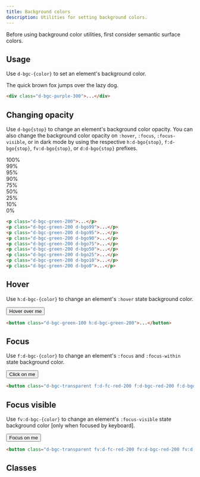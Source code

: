 ```yaml
---
title: Background colors
description: Utilities for setting background colors.
---
```


<aside class="d-notice d-notice--warning d-mt24 d-wmx100p" role="status" aria-hidden="false">
  <div class="d-notice__icon">
    <dt-icon name="alert-triangle"></dt-icon>
  </div>
  <div class="d-notice__content d-stack4">
    <p class="d-notice__message">
      Before using background color utilities, first consider <router-link class="d-link d-link--muted" to="/design/colors/#surface">semantic surface colors</router-link>.
    </p>
  </div>
</aside>

## Usage

Use `d-bgc-{color}` to set an element's background color.

<code-well-header class="d-d-flex d-jc-center d-fd-column d-p24 d-bgc-purple-100 d-bgo50 d-w100p d-hmn102" custom>
  <div class="d-fs-200 d-p16 d-bar4 d-bgc-purple-300">The quick brown fox jumps over the lazy dog.</div>
</code-well-header>

```html
<div class="d-bgc-purple-300">...</div>
```

## Changing opacity

Use `d-bgo{stop}` to change an element's background color opacity. You can also change the background color opacity on `:hover`, `:focus`, `:focus-visible`, or in dark mode by using the respective `h:d-bgo{stop}`, `f:d-bgo{stop}`, `fv:d-bgo{stop}`, or `d:d-bgo{stop}` prefixes.

<code-well-header class="d-d-flex d-jc-center d-fd-column d-p24 d-bgc-green-100 d-bgo50 d-w100p d-hmn102 d-stack8" custom>
  <div class="d-fl-center d-p16 d-bgc-green-200 d-bar4 d-fs-300 d-fw-bold">100%</div>
  <div class="d-fl-center d-p16 d-bgc-green-200 d-bgo99 d-bar4 d-fs-300 d-fw-bold">99%</div>
  <div class="d-fl-center d-p16 d-bgc-green-200 d-bgo95 d-bar4 d-fs-300 d-fw-bold">95%</div>
  <div class="d-fl-center d-p16 d-bgc-green-200 d-bgo90 d-bar4 d-fs-300 d-fw-bold">90%</div>
  <div class="d-fl-center d-p16 d-bgc-green-200 d-bgo75 d-bar4 d-fs-300 d-fw-bold">75%</div>
  <div class="d-fl-center d-p16 d-bgc-green-200 d-bgo50 d-bar4 d-fs-300 d-fw-bold">50%</div>
  <div class="d-fl-center d-p16 d-bgc-green-200 d-bgo25 d-bar4 d-fs-300 d-fw-bold">25%</div>
  <div class="d-fl-center d-p16 d-bgc-green-200 d-bgo10 d-bar4 d-fs-300 d-fw-bold">10%</div>
  <div class="d-fl-center d-p16 d-bgc-green-200 d-bgo0 d-bar4 d-fs-300 d-fw-bold">0%</div>
</code-well-header>

```html
<p class="d-bgc-green-200">...</p>
<p class="d-bgc-green-200 d-bgo99">...</p>
<p class="d-bgc-green-200 d-bgo95">...</p>
<p class="d-bgc-green-200 d-bgo90">...</p>
<p class="d-bgc-green-200 d-bgo75">...</p>
<p class="d-bgc-green-200 d-bgo50">...</p>
<p class="d-bgc-green-200 d-bgo25">...</p>
<p class="d-bgc-green-200 d-bgo10">...</p>
<p class="d-bgc-green-200 d-bgo0">...</p>
```

## Hover

Use `h:d-bgc-{color}` to change an element's `:hover` state background color.

<code-well-header class="d-fl-center d-p24 d-bgc-green-100 d-bgo50 d-w100p d-hmn102" custom>
  <button type="button" class="d-p16 d-bar4 d-fs-200 d-bgc-green-100 h:d-bgc-green-200 d-ba d-bc-transparent">Hover over me</button>
</code-well-header>

```html
<button class="d-bgc-green-100 h:d-bgc-green-200">...</button>
```

## Focus

Use `f:d-bgc-{color}` to change an element's `:focus` and `:focus-within` state background color.

<code-well-header class="d-fl-center d-p24 d-bgc-black-200 d-w100p d-hmn102" custom>
  <button class="d-p16 d-bar4 d-fs-200 d-fc-black-800 d-bgc-transparent f:d-fc-red-200 f:d-bgc-red-200 f:d-bgo25 d-ba d-bc-transparent">Click on me</button>
</code-well-header>

```html
<button class="d-bgc-transparent f:d-fc-red-200 f:d-bgc-red-200 f:d-bgo25">...</button>
```

## Focus visible

Use `fv:d-bgc-{color}` to change an element's `:focus-visible` state background color [only when focused by keyboard].

<code-well-header class="d-fl-center d-p24 d-bgc-black-200 d-w100p d-hmn102" custom>
  <button class="d-p16 d-bar4 d-fs-200 d-fc-black-800 d-bgc-transparent fv:d-fc-red-200 fv:d-bgc-red-200 fv:d-bgo25 d-ba d-bc-transparent">Focus on me</button>
</code-well-header>

```html
<button class="d-bgc-transparent fv:d-fc-red-200 fv:d-bgc-red-200 fv:d-bgo25">...</button>
```

<script setup>
  import { base as baseColors} from '@data/colors.json';
</script>

## Classes

<div class="d-h464 d-of-y-scroll d-bb d-bc-black-200">
  <utility-class-table>
    <template #content>
      <tbody>
        <tr>
            <th scope="row" class="d-ff-mono d-fc-purple-400 d-fw-normal d-fs-100">.d-bgc-primary</th>
            <td>
                <div class="d-d-flex d-jc-space-between d-ai-center">
                    <div class="d-fl-grow1 d-ff-mono d-fs-100">
                        --bgo: 100%;<br/>
                        background-color: hsla(var(--dt-color-neutral-white-h) var(--dt-color-neutral-white-s) var(--dt-color-neutral-white-l) / var(--bgo)) !important;
                    </div>
                    <div class="d-fl-shrink0 d-m4 d-ml16 d-h42 d-w42 d-bar-circle d-bgc-primary d-ba d-bc-black-200"></div>
                </div>
            </td>
        </tr>
        <tr>
            <th scope="row" class="d-ff-mono d-fc-purple-400 d-fw-normal d-fs-100">.d-bgc-secondary</th>
            <td>
                <div class="d-d-flex d-jc-space-between d-ai-center">
                    <div class="d-fl-grow1 d-ff-mono d-fs-100">
                        --bgo: 100%;<br/>
                        background-color: hsla(var(--dt-color-black-100-h) var(--dt-color-black-100-s) var(--dt-color-black-100-l) / var(--bgo)) !important;
                    </div>
                    <div class="d-fl-shrink0 d-m4 d-ml16 d-h42 d-w42 d-bar-circle d-bgc-secondary d-ba d-bc-black-200"></div>
                </div>
            </td>
        </tr>
        <tr>
            <th scope="row" class="d-ff-mono d-fc-purple-400 d-fw-normal d-fs-100">.d-bgc-moderate</th>
            <td>
                <div class="d-d-flex d-jc-space-between d-ai-center">
                    <div class="d-fl-grow1 d-ff-mono d-fs-100">
                        --bgo: 100%;<br/>
                        background-color: hsla(var(--dt-color-black-200-h) var(--dt-color-black-200-s) var(--dt-color-black-200-l) / var(--bgo)) !important;
                    </div>
                    <div class="d-fl-shrink0 d-m4 d-ml16 d-h42 d-w42 d-bar-circle d-bgc-moderate d-ba d-bc-black-200"></div>
                </div>
            </td>
        </tr>
        <tr>
            <th scope="row" class="d-ff-mono d-fc-purple-400 d-fw-normal d-fs-100">.d-bgc-bold</th>
            <td>
                <div class="d-d-flex d-jc-space-between d-ai-center">
                    <div class="d-fl-grow1 d-ff-mono d-fs-100">
                        --bgo: 100%;<br/>
                        border-color: hsla(var(--dt-color-black-200-h) var(--dt-color-black-200-s) var(--dt-color-black-200-l) / var(--bco)) !important;
                    </div>
                    <div class="d-fl-shrink0 d-m4 d-ml16 d-h42 d-w42 d-bar-circle d-bgc-bold d-ba d-bc-black-200"></div>
                </div>
            </td>
        </tr>
        <tr>
            <th scope="row" class="d-ff-mono d-fc-purple-400 d-fw-normal d-fs-100">.d-bgc-strong</th>
            <td>
                <div class="d-d-flex d-jc-space-between d-ai-center">
                    <div class="d-fl-grow1 d-ff-mono d-fs-100">
                        --bgo: 100%;<br/>
                        border-color: hsla(var(--dt-color-black-200-h) var(--dt-color-black-200-s) var(--dt-color-black-200-l) / var(--bco)) !important;
                    </div>
                    <div class="d-fl-shrink0 d-m4 d-ml16 d-h42 d-w42 d-bar-circle d-bgc-strong d-ba d-bc-black-200"></div>
                </div>
            </td>
        </tr>
        <tr>
            <th scope="row" class="d-ff-mono d-fc-purple-400 d-fw-normal d-fs-100">.d-bgc-contrast</th>
            <td>
                <div class="d-d-flex d-jc-space-between d-ai-center">
                    <div class="d-fl-grow1 d-ff-mono d-fs-100">
                        --bgo: 100%;<br/>
                        background-color: hsla(var(--dt-color-black-800-h) var(--dt-color-black-800-s) var(--dt-color-black-800-l) / var(--bgo)) !important;
                    </div>
                    <div class="d-fl-shrink0 d-m4 d-ml16 d-h42 d-w42 d-bar-circle d-bgc-contrast d-ba d-bc-black-200"></div>
                </div>
            </td>
        </tr>
      </tbody>
      <tbody>
        <tr>
            <th scope="row" class="d-ff-mono d-fc-purple-400 d-fw-normal d-fs-100">.d-bgc-critical</th>
            <td>
                <div class="d-d-flex d-jc-space-between d-ai-center">
                    <div class="d-fl-grow1 d-ff-mono d-fs-100">
                        --bgo: 100%;<br/>
                        background-color: hsla(var(--dt-color-red-100-h) var(--dt-color-red-100-s) var(--dt-color-red-100-l) / var(--bgo)) !important;
                    </div>
                    <div class="d-fl-shrink0 d-m4 d-ml16 d-h42 d-w42 d-bar-circle d-bgc-critical d-ba d-bc-black-100"></div>
                </div>
            </td>
        </tr>
        <tr>
            <th scope="row" class="d-ff-mono d-fc-purple-400 d-fw-normal d-fs-100">.d-bgc-success</th>
            <td>
                <div class="d-d-flex d-jc-space-between d-ai-center">
                    <div class="d-fl-grow1 d-ff-mono d-fs-100">
                        --bgo: 100%;<br/>
                        background-color: hsla(var(--dt-color-green-100-h) var(--dt-color-green-100-s) var(--dt-color-green-100-l) / var(--bgo)) !important;
                    </div>
                    <div class="d-fl-shrink0 d-m4 d-ml16 d-h42 d-w42 d-bar-circle d-bgc-success d-ba d-bc-black-100"></div>
                </div>
            </td>
        </tr>
        <tr>
            <th scope="row" class="d-ff-mono d-fc-purple-400 d-fw-normal d-fs-100">.d-bgc-warning</th>
            <td>
                <div class="d-d-flex d-jc-space-between d-ai-center">
                    <div class="d-fl-grow1 d-ff-mono d-fs-100">
                        --bgo: 100%;<br/>
                        background-color: hsla(var(--dt-color-gold-100-h) var(--dt-color-gold-100-s) var(--dt-color-gold-100-l) / var(--bgo)) !important;
                    </div>
                    <div class="d-fl-shrink0 d-m4 d-ml16 d-h42 d-w42 d-bar-circle d-bgc-warning d-ba d-bc-black-100"></div>
                </div>
            </td>
        </tr>
        <tr>
            <th scope="row" class="d-ff-mono d-fc-purple-400 d-fw-normal d-fs-100">.d-bgc-info</th>
            <td>
                <div class="d-d-flex d-jc-space-between d-ai-center">
                    <div class="d-fl-grow1 d-ff-mono d-fs-100">
                        --bgo: 100%;<br/>
                        background-color: hsla(var(--dt-color-blue-100-h) var(--dt-color-blue-100-s) var(--dt-color-blue-100-l) / var(--bgo)) !important;
                    </div>
                    <div class="d-fl-shrink0 d-m4 d-ml16 d-h42 d-w42 d-bar-circle d-bgc-info d-ba d-bc-black-100"></div>
                </div>
            </td>
        </tr>
      </tbody>
      <tbody>
          <tr>
              <th scope="row" class="d-ff-mono d-fc-purple-400 d-fw-normal d-fs-100">.d-bgc-transparent</th>
              <td>
                  <div class="d-d-flex d-jc-space-between d-ai-center">
                      <div class="d-fl-grow1 d-ff-mono d-fs-100">
                          background-color: transparent !important;
                      </div>
                      <div class="d-fl-shrink0 d-m4 d-ml16 d-h42 d-w42 d-bar-circle d-bgc-transparent d-ba d-bc-black-100"></div>
                  </div>
              </td>
          </tr>
          <tr>
              <th scope="row" class="d-ff-mono d-fc-purple-400 d-fw-normal d-fs-100">.d-bgc-unset</th>
              <td>
                  <div class="d-d-flex d-jc-space-between d-ai-center">
                      <div class="d-fl-grow1 d-ff-mono d-fs-100">
                          background-color: unset !important;
                      </div>
                      <div class="d-fl-shrink0 d-m4 d-ml16 d-h42 d-w42 d-bar-circle d-bgc-unset d-ba d-bc-black-100"></div>
                  </div>
              </td>
          </tr>
          <tr>
              <th scope="row" class="d-ff-mono d-fc-purple-400 d-fw-normal d-fs-100">.d-bgc-white</th>
              <td>
                  <div class="d-d-flex d-jc-space-between d-ai-center">
                      <div class="d-fl-grow1 d-ff-mono d-fs-100">
                          --bgo: 100%;<br/>
                          background-color: hsla(var(--dt-color-neutral-white-h) var(--dt-color-neutral-white-s) var(--dt-color-neutral-white-l) / var(--bgo)) !important;
                      </div>
                      <div class="d-fl-shrink0 d-m4 d-ml16 d-h42 d-w42 d-bar-circle d-bgc-white d-ba d-bc-black-100"></div>
                  </div>
              </td>
          </tr>
      </tbody>
      <tbody v-for="{ color, stops } in baseColors">
        <tr v-for="{ stop } in stops">
            <th scope="row" class="d-ff-mono d-fc-purple-400 d-fw-normal d-fs-100">.d-bgc-{{ color }}-{{ stop }}</th>
            <td>
                <div class="d-d-flex d-jc-space-between d-ai-center">
                    <div class="d-fl-grow1 d-ff-mono d-fs-100">
                        --bgo: 100%;<br/>
                        background-color: hsla(var(--{{ color }}-{{ stop }}-h) var(--{{ color }}-{{ stop }}-s) var(--{{ color }}-{{ stop }}-l) / var(--bgo)) !important;
                    </div>
                    <div
                      class="d-fl-shrink0 d-m4 d-ml16 d-h42 d-w42 d-bar-circle d-ba d-bc-black-100"
                      :class="`d-bgc-${color}-${stop}`"
                    />
                </div>
            </td>
        </tr>
      </tbody>
    </template>
  </utility-class-table>
</div>
